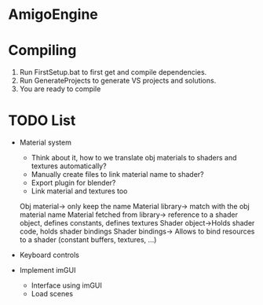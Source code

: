 # AmigoEngine

# Compiling

1. Run FirstSetup.bat to first get and compile dependencies.
2. Run GenerateProjects to generate VS projects and solutions.
3. You are ready to compile

# TODO List

- Material system
	- Think about it, how to we translate obj materials to shaders and textures automatically?
	- Manually create files to link material name to shader?
	- Export plugin for blender?
	- Link material and textures too

	Obj material-> only keep the name
	Material library-> match with the obj material name
	Material fetched from library-> reference to a shader object, defines constants, defines textures
	Shader object->Holds shader code, holds shader bindings
	Shader bindings-> Allows to bind resources to a shader (constant buffers, textures, ...)

- Keyboard controls

- Implement imGUI
	- Interface using imGUI
	- Load scenes
